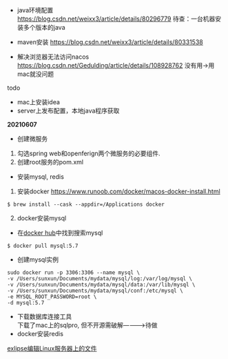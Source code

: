 
- java环境配置      
https://blog.csdn.net/weixx3/article/details/80296779
待查：一台机器安装多个版本的java
- maven安装
https://blog.csdn.net/weixx3/article/details/80331538


- 解决浏览器无法访问nacos
https://blog.csdn.net/Gedulding/article/details/108928762       没有用->用mac就没问题

todo
- mac上安装idea
- server上发布配置，本地java程序获取

**20210607**
- 创建微服务    
1. 勾选spring web和openferign两个微服务的必要组件.
2. 创建root服务的pom.xml
- 安装mysql, redis
1. 安装docker
https://www.runoob.com/docker/macos-docker-install.html
```shell
$ brew install --cask --appdir=/Applications docker
```
2. docker安装mysql
- 在[docker hub]()中找到搜索mysql
```shell
$ docker pull mysql:5.7
```
- 创建mysql实例
```shell
sudo docker run -p 3306:3306 --name mysql \
-v /Users/sunxun/Documents/mydata/mysql/log:/var/log/mysql \
-v /Users/sunxun/Documents/mydata/mysql/data:/var/lib/mysql \
-v /Users/sunxun/Documents/mydata/mysql/conf:/etc/mysql \
-e MYSQL_ROOT_PASSWORD=root \
-d mysql:5.7
```
- 下载数据库连接工具        
下载了mac上的sqlpro, 但不开源需破解————>待做
- docker安装redis

[exlipse编辑Linux服务器上的文件](https://blog.csdn.net/hehuihh/article/details/80667014)